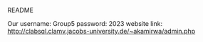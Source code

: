 README

Our username: Group5
password: 2023
website link: http://clabsql.clamv.jacobs-university.de/~akamirwa/admin.php
